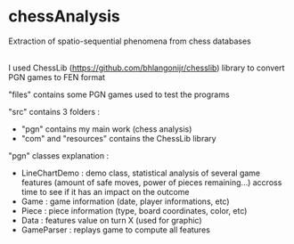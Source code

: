 # chessAnalysis
Extraction of spatio-sequential phenomena from chess databases
<br><br>

I used ChessLib (https://github.com/bhlangonijr/chesslib) library to convert PGN games to FEN format

"files" contains some PGN games used to test the programs

"src" contains 3 folders :
* "pgn" contains my main work (chess analysis)
* "com" and "resources" contains the ChessLib library
	
"pgn" classes explanation :
* LineChartDemo : demo class, statistical analysis of several game features (amount of safe moves, power of pieces remaining...) accross time to see if it has an impact on the outcome
* Game : game information (date, player informations, etc)
* Piece : piece information (type, board coordinates, color, etc)
* Data : features value on turn X (used for graphic)
* GameParser : replays game to compute all features

